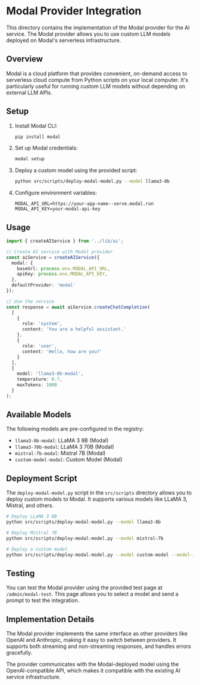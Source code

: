 # Modal Provider Integration

This directory contains the implementation of the Modal provider for the AI service. The Modal provider allows you to use custom LLM models deployed on Modal's serverless infrastructure.

## Overview

Modal is a cloud platform that provides convenient, on-demand access to serverless cloud compute from Python scripts on your local computer. It's particularly useful for running custom LLM models without depending on external LLM APIs.

## Setup

1. Install Modal CLI:
   ```bash
   pip install modal
   ```

2. Set up Modal credentials:
   ```bash
   modal setup
   ```

3. Deploy a custom model using the provided script:
   ```bash
   python src/scripts/deploy-modal-model.py --model llama3-8b
   ```

4. Configure environment variables:
   ```
   MODAL_API_URL=https://your-app-name--serve.modal.run
   MODAL_API_KEY=your-modal-api-key
   ```

## Usage

```typescript
import { createAIService } from '../lib/ai';

// Create AI service with Modal provider
const aiService = createAIService({
  modal: {
    baseUrl: process.env.MODAL_API_URL,
    apiKey: process.env.MODAL_API_KEY,
  },
  defaultProvider: 'modal'
});

// Use the service
const response = await aiService.createChatCompletion(
  [
    {
      role: 'system',
      content: 'You are a helpful assistant.'
    },
    {
      role: 'user',
      content: 'Hello, how are you?'
    }
  ],
  {
    model: 'llama3-8b-modal',
    temperature: 0.7,
    maxTokens: 1000
  }
);
```

## Available Models

The following models are pre-configured in the registry:

- `llama3-8b-modal`: LLaMA 3 8B (Modal)
- `llama3-70b-modal`: LLaMA 3 70B (Modal)
- `mistral-7b-modal`: Mistral 7B (Modal)
- `custom-model-modal`: Custom Model (Modal)

## Deployment Script

The `deploy-modal-model.py` script in the `src/scripts` directory allows you to deploy custom models to Modal. It supports various models like LLaMA 3, Mistral, and others.

```bash
# Deploy LLaMA 3 8B
python src/scripts/deploy-modal-model.py --model llama3-8b

# Deploy Mistral 7B
python src/scripts/deploy-modal-model.py --model mistral-7b

# Deploy a custom model
python src/scripts/deploy-modal-model.py --model custom-model --model-id meta-llama/Llama-3-8B-Instruct
```

## Testing

You can test the Modal provider using the provided test page at `/admin/modal-test`. This page allows you to select a model and send a prompt to test the integration.

## Implementation Details

The Modal provider implements the same interface as other providers like OpenAI and Anthropic, making it easy to switch between providers. It supports both streaming and non-streaming responses, and handles errors gracefully.

The provider communicates with the Modal-deployed model using the OpenAI-compatible API, which makes it compatible with the existing AI service infrastructure. 